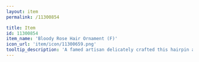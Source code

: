 ```yaml
---
layout: item
permalink: /11300854

title: Item
id: 11300854
item_name: 'Bloody Rose Hair Ornament (F)'
icon_url: 'item/icon/11300659.png'
tooltip_description: 'A famed artisan delicately crafted this hairpin adorned with pearls and feathers.'
---
```

